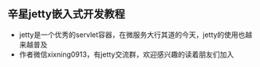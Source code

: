 ## 辛星jetty嵌入式开发教程
+ jetty是一个优秀的servlet容器，在微服务大行其道的今天，jetty的使用也越来越普及
+ 作者微信xixning0913，有jetty交流群，欢迎感兴趣的读着朋友们加入
